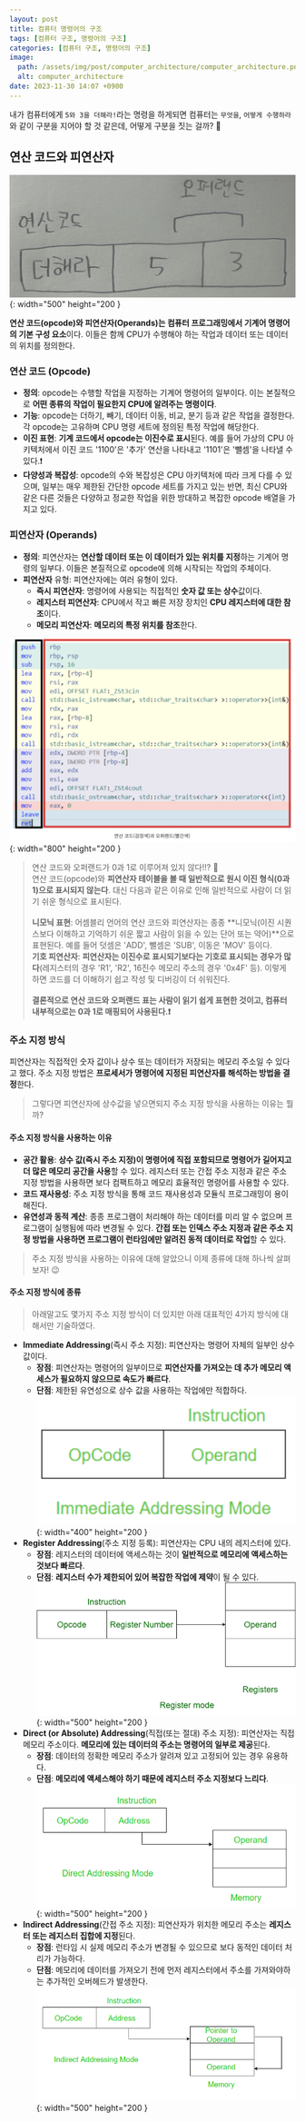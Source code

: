 ```yaml
---
layout: post
title: 컴퓨터 명령어의 구조
tags: [컴퓨터 구조, 명령어의 구조]
categories: [컴퓨터 구조, 명령어의 구조]
image:
  path: /assets/img/post/computer_architecture/computer_architecture.png
  alt: computer_architecture
date: 2023-11-30 14:07 +0900
---
```


내가 컴퓨터에게 `5와 3을 더해라!`라는 명령을 하게되면 컴퓨터는 `무엇을`, `어떻게 수행하라`와 같이 구분을 지어야 할 것 같은데, 어떻게 구분을 짓는 걸까? 🧐

## 연산 코드와 피연산자

![opcode-operands-structure](/assets/img/post/computer_architecture/opcord-operands-structure.jpeg){: width="500" height="200 }

**연산 코드(opcode)와 피연산자(Operands)는 컴퓨터 프로그래밍에서 기계어 명령어의 기본 구성 요소**이다. 이들은 함께 CPU가 수행해야 하는 작업과 데이터 또는 데이터의 위치를 ​​정의한다.

### 연산 코드 (Opcode)

- **정의**: opcode는 수행할 작업을 지정하는 기계어 명령어의 일부이다. 이는 본질적으로 **어떤 종류의 작업이 필요한지 CPU에 알려주는 명령이다**.
- **기능**: opcode는 더하기, 빼기, 데이터 이동, 비교, 분기 등과 같은 작업을 결정한다. 각 opcode는 고유하며 CPU 명령 세트에 정의된 특정 작업에 해당한다.
- **이진 표현**: **기계 코드에서 opcode는 이진수로 표시**된다. 예를 들어 가상의 CPU 아키텍처에서 이진 코드 '1100'은 '추가' 연산을 나타내고 '1101'은 '뺄셈'을 나타낼 수 있다.❗️
- **다양성과 복잡성**: opcode의 수와 복잡성은 CPU 아키텍처에 따라 크게 다를 수 있으며, 일부는 매우 제한된 간단한 opcode 세트를 가지고 있는 반면, 최신 CPU와 같은 다른 것들은 다양하고 정교한 작업을 위한 방대하고 복잡한 opcode 배열을 가지고 있다.

### 피연산자 (Operands)

- **정의**: 피연산자는 **연산할 데이터 또는 이 데이터가 있는 위치를 지정**하는 기계어 명령의 일부다. 이들은 본질적으로 opcode에 의해 시작되는 작업의 주체이다.
- **피연산자** 유형: 피연산자에는 여러 유형이 있다.
  - **즉시 피연산자**: 명령어에 사용되는 직접적인 **숫자 값 또는 상수**값이다.
  - **레지스터 피연산자**: CPU에서 작고 빠른 저장 장치인 **CPU 레지스터에 대한 참조**이다.
  - **메모리 피연산자**: **메모리의 특정 위치를 참조**한다.

![opcode-operands](/assets/img/post/computer_architecture/opcode-operands.png){: width="800" height="200 }

> 연산 코드와 오퍼랜드가 0과 1로 이루어져 있지 않다!!? 🫢 <br>
> 연산 코드(opcode)와 **피연산자 테이블을 볼 때 일반적으로 원시 이진 형식(0과 1)으로 표시되지 않는다**. 대신 다음과 같은 이유로 인해 일반적으로 사람이 더 읽기 쉬운 형식으로 표시된다. <br><br> **니모닉 표현**: 어셈블리 언어의 연산 코드와 피연산자는 종종 **니모닉(이진 시퀀스보다 이해하고 기억하기 쉬운 짧고 사람이 읽을 수 있는 단어 또는 약어)**으로 표현된다. 예를 들어 덧셈은 'ADD', 뺄셈은 'SUB', 이동은 'MOV' 등이다. <br> **기호 피연산자**: **피연산자는 이진수로 표시되기보다는 기호로 표시되는 경우가 많다**(레지스터의 경우 'R1', 'R2', 16진수 메모리 주소의 경우 '0x4F' 등). 이렇게 하면 코드를 더 이해하기 쉽고 작성 및 디버깅이 더 쉬워진다. <br><br> **결론적으로 연산 코드와 오퍼랜드 표는 사람이 읽기 쉽게 표현한 것이고, 컴퓨터 내부적으로는 0과 1로 매핑되어 사용된다.❗️**

### 주소 지정 방식

피연산자는 직접적인 숫자 값이나 상수 또는 데이터가 저장되는 메모리 주소일 수 있다고 했다.
주소 지정 방법은 **프로세서가 명령어에 지정된 피연산자를 해석하는 방법을 결정**한다.

> 그렇다면 피연산자에 상수값을 넣으면되지 주소 지정 방식을 사용하는 이유는 뭘까?

#### 주소 지정 방식을 사용하는 이유

- **공간 활용**: **상수 값(즉시 주소 지정)이 명령어에 직접 포함되므로 명령어가 길어지고 더 많은 메모리 공간을 사용**할 수 있다. 레지스터 또는 간접 주소 지정과 같은 주소 지정 방법을 사용하면 보다 컴팩트하고 메모리 효율적인 명령어를 사용할 수 있다.
- **코드 재사용성**: 주소 지정 방식을 통해 코드 재사용성과 모듈식 프로그래밍이 용이해진다.
- **유연성과 동적 계산**: 종종 프로그램이 처리해야 하는 데이터를 미리 알 수 없으며 프로그램이 실행됨에 따라 변경될 수 있다. **간접 또는 인덱스 주소 지정과 같은 주소 지정 방법을 사용하면 프로그램이 런타임에만 알려진 동적 데이터로 작업**할 수 있다.

> 주소 지정 방식을 사용하는 이유에 대해 알았으니 이제 종류에 대해 하나씩 살펴보자! 😉

#### 주소 지정 방식에 종류

> 아래말고도 몇가지 주소 지정 방식이 더 있지만 아래 대표적인 4가지 방식에 대해서만 기술하였다.

- **Immediate Addressing**(즉시 주소 지정): 피연산자는 명령어 자체의 일부인 상수 값이다.
  - **장점**: 피연산자는 명령어의 일부이므로 **피연산자를 가져오는 데 추가 메모리 액세스가 필요하지 않으므로 속도가 빠르다**.
  - **단점**: 제한된 유연성으로 상수 값을 사용하는 작업에만 적합하다.
    ![immediate-addressing](/assets/img/post/computer_architecture/immediate-addressing.png){: width="400" height="200 }
- **Register Addressing**(주소 지정 등록): 피연산자는 CPU 내의 레지스터에 있다.
  - **장점**: 레지스터의 데이터에 액세스하는 것이 **일반적으로 메모리에 액세스하는 것보다 빠르다**.
  - **단점**: **레지스터 수가 제한되어 있어 복잡한 작업에 제약**이 될 수 있다.
    ![register-addressing](/assets/img/post/computer_architecture/register-addressing.png){: width="500" height="200 }
- **Direct (or Absolute) Addressing**(직접(또는 절대) 주소 지정): 피연산자는 직접 메모리 주소이다. **메모리에 있는 데이터의 주소는 명령어의 일부로 제공**된다.
  - **장점**: 데이터의 정확한 메모리 주소가 알려져 있고 고정되어 있는 경우 유용하다.
  - **단점**: **메모리에 액세스해야 하기 때문에 레지스터 주소 지정보다 느리다**.
    ![rdirect-addressing](/assets/img/post/computer_architecture/direct-addressing.png){: width="500" height="200 }
- **Indirect Addressing**(간접 주소 지정): 피연산자가 위치한 메모리 주소는 **레지스터 또는 레지스터 집합에 지정**된다.
  - **장점**: 런타임 시 실제 메모리 주소가 변경될 수 있으므로 보다 동적인 데이터 처리가 가능하다.
  - **단점**: 메모리에 데이터를 가져오기 전에 먼저 레지스터에서 주소를 가져와야하는 추가적인 오버헤드가 발생한다.
    ![indirect-addressing](/assets/img/post/computer_architecture/indirect-addressing.png){: width="500" height="200 }
